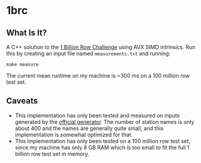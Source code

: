 # 1brc

## What Is It?

A C++ solution to the [1 Billion Row Challenge](https://1brc.dev/) using AVX SIMD intrinsics. Run this by creating an input file named `measurements.txt` and running:
```
make measure
```

The current mean runtime on my machine is ~300 ms on a 100 million row test set.

## Caveats

- This implementation has only been tested and measured on inputs generated by the [official generator](https://github.com/gunnarmorling/1brc). The number of station names is only about 400 and the names are generally quite small, and this implementation is somewhat optimized for that.
- This implementation has only been tested on a 100 million row test set, since my machine has only 8 GB RAM which is too small to fit the full 1 billion row test set in memory.
